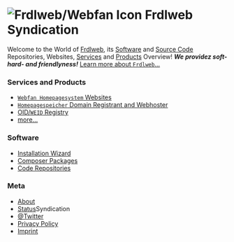 # ![Frdlweb/Webfan Icon](https://frdl.webfan.de/bilder/domainundhomepagespeicher/produkte/kurzbeschreibung/24.251.251THP.produktbild_artikelbeschreibung.jpg) Frdlweb Syndication
Welcome to the World of [Frdlweb](https://Frdlweb.de), its [Software](https://frdl.webfan.de/install/) and [Source Code](https://github.com/frdl) Repositories, Websites, [Services](https://frdl.de) and [Products](https://domainundhomepagespeicher.de) Overview! ***We providez soft- hard- and friendlyness!*** [Learn more about `Frdlweb`...](/about/)


### Services and Products
+ [`Webfan Homepagesystem` Websites](https://webfan.de)
+ [`Homepagespeicher` Domain Registrant and Webhoster](https://homepagespeicher.de)
+ [OID/`WEID` Registry](https://registry.frdl.de/?goto=com.frdlweb.freeweid)
+ [more...](https://frdl.de)

### Software
+ [Installation Wizard](https://frdl.webfan.de/install/)
+ [Composer Packages](https://packages.frdl.de)
+ [Code Repositories](https://github.com/frdl)  

### Meta
+ [About](/about/)
+ [Status](https://status.frdl.de)Syndication
+ [@Twitter](https://twitter.com/TillWehowski)
+ [Privacy Policy](https://registry.frdl.de/datenschutzerklaerung.html)
+ [Imprint](imprint.html)


